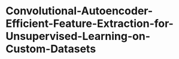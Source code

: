 # Convolutional-Autoencoder-Efficient-Feature-Extraction-for-Unsupervised-Learning-on-Custom-Datasets